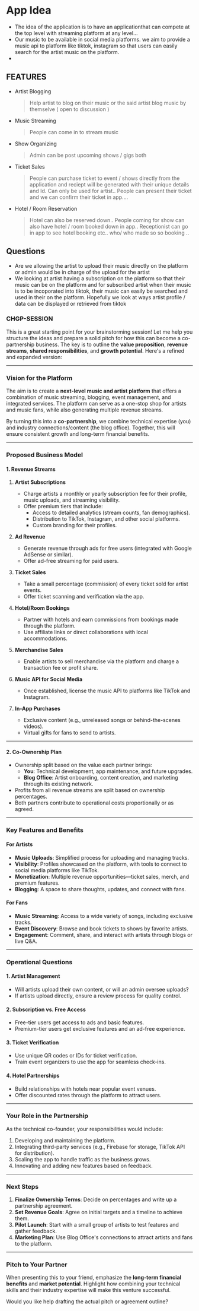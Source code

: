 
# App Idea
- The idea of the application is to have an applicationthat can compete at the top level with streaming platform at any level...
- Our music to be available in social media platforms. we aim to provide a music api to platform like tiktok, instagram so that users can easily search for the artist music on the platform.
- 

## FEATURES
- Artist Blogging
    > Help artist to blog on their music or the said artist blog music by themselve ( open to discussion )
- Music Streaming
    > People can come in to stream music 
- Show Organizing
    > Admin can be post upcoming shows / gigs both 
- Ticket Sales
    > People can purchase ticket to event / shows directly from the application and reciept will be generated with their unique details and Id. Can only be used for artist.. People can present their ticket and we can confirm their ticket in app.... 
- Hotel / Room Reservation
    > Hotel can also be reserved down.. People coming for show can also have hotel / room booked down in app..
    Receptionist can go in app to see hotel booking etc.. who/ who made so so booking .. 
## Questions
- Are we allowing the artist to upload their music directly on the platform or admin would be in charge of the upload for the artist 
- We looking at artist having a subscription on the platform so that their music can be on the platform and for subscribed artist when their music is to be incoporated into tiktok, their music can easily be searched and used in their on the platform. Hopefully we look at ways artist profile / data can be displayed or retrieved from tiktok



### CHGP-SESSION
This is a great starting point for your brainstorming session! Let me help you structure the ideas and prepare a solid pitch for how this can become a co-partnership business. The key is to outline the **value proposition**, **revenue streams**, **shared responsibilities**, and **growth potential**. Here's a refined and expanded version:

---

### **Vision for the Platform**
The aim is to create a **next-level music and artist platform** that offers a combination of music streaming, blogging, event management, and integrated services. The platform can serve as a one-stop shop for artists and music fans, while also generating multiple revenue streams.  

By turning this into a **co-partnership**, we combine technical expertise (you) and industry connections/content (the blog office). Together, this will ensure consistent growth and long-term financial benefits.

---

### **Proposed Business Model**
#### 1. **Revenue Streams**
1. **Artist Subscriptions**
   - Charge artists a monthly or yearly subscription fee for their profile, music uploads, and streaming visibility.  
   - Offer premium tiers that include:
     - Access to detailed analytics (stream counts, fan demographics).
     - Distribution to TikTok, Instagram, and other social platforms.  
     - Custom branding for their profiles.  

2. **Ad Revenue**
   - Generate revenue through ads for free users (integrated with Google AdSense or similar).  
   - Offer ad-free streaming for paid users.

3. **Ticket Sales**
   - Take a small percentage (commission) of every ticket sold for artist events.  
   - Offer ticket scanning and verification via the app.

4. **Hotel/Room Bookings**
   - Partner with hotels and earn commissions from bookings made through the platform.  
   - Use affiliate links or direct collaborations with local accommodations.

5. **Merchandise Sales**
   - Enable artists to sell merchandise via the platform and charge a transaction fee or profit share.

6. **Music API for Social Media**
   - Once established, license the music API to platforms like TikTok and Instagram.

7. **In-App Purchases**
   - Exclusive content (e.g., unreleased songs or behind-the-scenes videos).  
   - Virtual gifts for fans to send to artists.

---

#### 2. **Co-Ownership Plan**
- Ownership split based on the value each partner brings:
  - **You**: Technical development, app maintenance, and future upgrades.  
  - **Blog Office**: Artist onboarding, content creation, and marketing through its existing network.  
- Profits from all revenue streams are split based on ownership percentages.  
- Both partners contribute to operational costs proportionally or as agreed.  

---

### **Key Features and Benefits**
#### **For Artists**
- **Music Uploads**: Simplified process for uploading and managing tracks.
- **Visibility**: Profiles showcased on the platform, with tools to connect to social media platforms like TikTok.  
- **Monetization**: Multiple revenue opportunities—ticket sales, merch, and premium features.
- **Blogging**: A space to share thoughts, updates, and connect with fans.  

#### **For Fans**
- **Music Streaming**: Access to a wide variety of songs, including exclusive tracks.  
- **Event Discovery**: Browse and book tickets to shows by favorite artists.  
- **Engagement**: Comment, share, and interact with artists through blogs or live Q&A.

---

### **Operational Questions**
#### 1. **Artist Management**
- Will artists upload their own content, or will an admin oversee uploads?  
- If artists upload directly, ensure a review process for quality control.

#### 2. **Subscription vs. Free Access**
- Free-tier users get access to ads and basic features.  
- Premium-tier users get exclusive features and an ad-free experience.

#### 3. **Ticket Verification**
- Use unique QR codes or IDs for ticket verification.  
- Train event organizers to use the app for seamless check-ins.  

#### 4. **Hotel Partnerships**
- Build relationships with hotels near popular event venues.  
- Offer discounted rates through the platform to attract users.

---

### **Your Role in the Partnership**
As the technical co-founder, your responsibilities would include:
1. Developing and maintaining the platform.  
2. Integrating third-party services (e.g., Firebase for storage, TikTok API for distribution).  
3. Scaling the app to handle traffic as the business grows.  
4. Innovating and adding new features based on feedback.

---

### **Next Steps**
1. **Finalize Ownership Terms**: Decide on percentages and write up a partnership agreement.  
2. **Set Revenue Goals**: Agree on initial targets and a timeline to achieve them.  
3. **Pilot Launch**: Start with a small group of artists to test features and gather feedback.  
4. **Marketing Plan**: Use Blog Office's connections to attract artists and fans to the platform.

---

### **Pitch to Your Partner**
When presenting this to your friend, emphasize the **long-term financial benefits** and **market potential**. Highlight how combining your technical skills and their industry expertise will make this venture successful. 

Would you like help drafting the actual pitch or agreement outline?